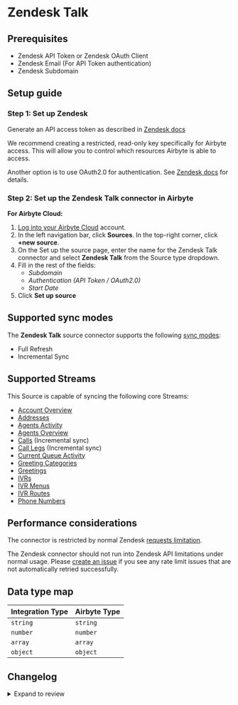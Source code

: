 # Zendesk Talk

## Prerequisites

- Zendesk API Token or Zendesk OAuth Client
- Zendesk Email (For API Token authentication)
- Zendesk Subdomain

## Setup guide

### Step 1: Set up Zendesk

Generate an API access token as described in [Zendesk docs](https://support.zendesk.com/hc/en-us/articles/226022787-Generating-a-new-API-token-)

We recommend creating a restricted, read-only key specifically for Airbyte access. This will allow you to control which resources Airbyte is able to access.

Another option is to use OAuth2.0 for authentication. See [Zendesk docs](https://support.zendesk.com/hc/en-us/articles/4408845965210-Using-OAuth-authentication-with-your-application) for details.

<!-- env:cloud -->

### Step 2: Set up the Zendesk Talk connector in Airbyte

**For Airbyte Cloud:**

1. [Log into your Airbyte Cloud](https://cloud.airbyte.com/workspaces) account.
2. In the left navigation bar, click **Sources**. In the top-right corner, click **+new source**.
3. On the Set up the source page, enter the name for the Zendesk Talk connector and select **Zendesk Talk** from the Source type dropdown.
4. Fill in the rest of the fields:
   - _Subdomain_
   - _Authentication (API Token / OAuth2.0)_
   - _Start Date_
5. Click **Set up source**
<!-- /env:cloud -->

## Supported sync modes

The **Zendesk Talk** source connector supports the following [sync modes](https://docs.airbyte.com/cloud/core-concepts#connection-sync-modes):

- Full Refresh
- Incremental Sync

## Supported Streams

This Source is capable of syncing the following core Streams:

- [Account Overview](https://developer.zendesk.com/rest_api/docs/voice-api/stats#show-account-overview)
- [Addresses](https://developer.zendesk.com/rest_api/docs/voice-api/phone_numbers#list-phone-numbers)
- [Agents Activity](https://developer.zendesk.com/rest_api/docs/voice-api/stats#list-agents-activity)
- [Agents Overview](https://developer.zendesk.com/rest_api/docs/voice-api/stats#show-agents-overview)
- [Calls](https://developer.zendesk.com/rest_api/docs/voice-api/incremental_exports#incremental-calls-export) \(Incremental sync\)
- [Call Legs](https://developer.zendesk.com/rest_api/docs/voice-api/incremental_exports#incremental-call-legs-export) \(Incremental sync\)
- [Current Queue Activity](https://developer.zendesk.com/rest_api/docs/voice-api/stats#show-current-queue-activity)
- [Greeting Categories](https://developer.zendesk.com/rest_api/docs/voice-api/greetings#list-greeting-categories)
- [Greetings](https://developer.zendesk.com/rest_api/docs/voice-api/greetings#list-greetings)
- [IVRs](https://developer.zendesk.com/rest_api/docs/voice-api/ivrs#list-ivrs)
- [IVR Menus](https://developer.zendesk.com/rest_api/docs/voice-api/ivrs#list-ivrs)
- [IVR Routes](https://developer.zendesk.com/rest_api/docs/voice-api/ivr_routes#list-ivr-routes)
- [Phone Numbers](https://developer.zendesk.com/rest_api/docs/voice-api/phone_numbers#list-phone-numbers)

## Performance considerations

The connector is restricted by normal Zendesk [requests limitation](https://developer.zendesk.com/rest_api/docs/voice-api/introduction#rate-limits).

The Zendesk connector should not run into Zendesk API limitations under normal usage. Please [create an issue](https://github.com/airbytehq/airbyte/issues) if you see any rate limit issues that are not automatically retried successfully.

## Data type map

| Integration Type | Airbyte Type |
|:-----------------|:-------------|
| `string`         | `string`     |
| `number`         | `number`     |
| `array`          | `array`      |
| `object`         | `object`     |

## Changelog

<details>
  <summary>Expand to review</summary>

| Version | Date       | Pull Request                                             | Subject                                                                     |
|:--------|:-----------|:---------------------------------------------------------|:----------------------------------------------------------------------------|
| 1.0.21 | 2024-10-19 | [47082](https://github.com/airbytehq/airbyte/pull/47082) | Update dependencies |
| 1.0.20 | 2024-10-12 | [46861](https://github.com/airbytehq/airbyte/pull/46861) | Update dependencies |
| 1.0.19 | 2024-10-05 | [46394](https://github.com/airbytehq/airbyte/pull/46394) | Update dependencies |
| 1.0.18 | 2024-09-28 | [46149](https://github.com/airbytehq/airbyte/pull/46149) | Update dependencies |
| 1.0.17 | 2024-09-21 | [45783](https://github.com/airbytehq/airbyte/pull/45783) | Update dependencies |
| 1.0.16 | 2024-09-14 | [45524](https://github.com/airbytehq/airbyte/pull/45524) | Update dependencies |
| 1.0.15 | 2024-09-07 | [45301](https://github.com/airbytehq/airbyte/pull/45301) | Update dependencies |
| 1.0.14 | 2024-08-31 | [45019](https://github.com/airbytehq/airbyte/pull/45019) | Update dependencies |
| 1.0.13 | 2024-08-24 | [44624](https://github.com/airbytehq/airbyte/pull/44624) | Update dependencies |
| 1.0.12 | 2024-08-17 | [44214](https://github.com/airbytehq/airbyte/pull/44214) | Update dependencies |
| 1.0.11 | 2024-08-10 | [43558](https://github.com/airbytehq/airbyte/pull/43558) | Update dependencies |
| 1.0.10 | 2024-08-03 | [43203](https://github.com/airbytehq/airbyte/pull/43203) | Update dependencies |
| 1.0.9 | 2024-07-27 | [42669](https://github.com/airbytehq/airbyte/pull/42669) | Update dependencies |
| 1.0.8 | 2024-07-20 | [42328](https://github.com/airbytehq/airbyte/pull/42328) | Update dependencies |
| 1.0.7 | 2024-07-13 | [41727](https://github.com/airbytehq/airbyte/pull/41727) | Update dependencies |
| 1.0.6 | 2024-07-10 | [41350](https://github.com/airbytehq/airbyte/pull/41350) | Update dependencies |
| 1.0.5 | 2024-07-09 | [41119](https://github.com/airbytehq/airbyte/pull/41119) | Update dependencies |
| 1.0.4 | 2024-07-06 | [40855](https://github.com/airbytehq/airbyte/pull/40855) | Update dependencies |
| 1.0.3 | 2024-06-25 | [40278](https://github.com/airbytehq/airbyte/pull/40278) | Update dependencies |
| 1.0.2 | 2024-06-22 | [40056](https://github.com/airbytehq/airbyte/pull/40056) | Update dependencies |
| 1.0.1 | 2024-06-04 | [39036](https://github.com/airbytehq/airbyte/pull/39036) | [autopull] Upgrade base image to v1.2.1 |
| 1.0.0 | 2024-05-06 | [35780](https://github.com/airbytehq/airbyte/pull/35780) | Migrate implementation to low-code CDK |
| 0.2.1 | 2024-05-02 | [36625](https://github.com/airbytehq/airbyte/pull/36625) | Schema descriptions and CDK 0.80.0 |
| 0.2.0 | 2024-03-25 | [36459](https://github.com/airbytehq/airbyte/pull/36459) | Unpin CDK version, add record counts in state messages |
| 0.1.13 | 2024-03-04 | [35783](https://github.com/airbytehq/airbyte/pull/35783) | Change order of authentication methods in spec |
| 0.1.12 | 2024-02-12 | [35156](https://github.com/airbytehq/airbyte/pull/35156) | Manage dependencies with Poetry. |
| 0.1.11 | 2024-01-12 | [34204](https://github.com/airbytehq/airbyte/pull/34204) | Prepare for airbyte-lib |
| 0.1.10 | 2023-12-04 | [33030](https://github.com/airbytehq/airbyte/pull/33030) | Base image migration: remove Dockerfile and use python-connector-base image |
| 0.1.9 | 2023-08-03 | [29031](https://github.com/airbytehq/airbyte/pull/29031) | Reverted `advancedAuth` spec changes |
| 0.1.8 | 2023-08-01 | [28910](https://github.com/airbytehq/airbyte/pull/28910) | Updated `advancedAuth` broken references |
| 0.1.7 | 2023-02-10 | [22815](https://github.com/airbytehq/airbyte/pull/22815) | Specified date formatting in specification |
| 0.1.6 | 2023-01-27 | [22028](https://github.com/airbytehq/airbyte/pull/22028) | Set `AvailabilityStrategy` for streams explicitly to `None` |
| 0.1.5 | 2022-09-29 | [17362](https://github.com/airbytehq/airbyte/pull/17362) | always use the latest CDK version |
| 0.1.4 | 2022-08-19 | [15764](https://github.com/airbytehq/airbyte/pull/15764) | Support OAuth2.0 |
| 0.1.3 | 2021-11-11 | [7173](https://github.com/airbytehq/airbyte/pull/7173) | Fix pagination and migrate to CDK |

</details>
